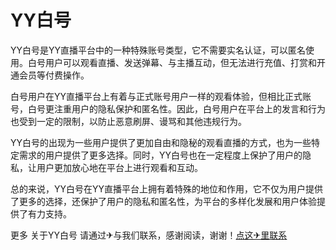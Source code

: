 # YY白号

YY白号是YY直播平台中的一种特殊账号类型，它不需要实名认证，可以匿名使用。白号用户可以观看直播、发送弹幕、与主播互动，但无法进行充值、打赏和开通会员等付费操作。

白号用户在YY直播平台上有着与正式账号用户一样的观看体验，但相比正式账号，白号更注重用户的隐私保护和匿名性。因此，白号用户在平台上的发言和行为也受到一定的限制，以防止恶意刷屏、谩骂和其他违规行为。

YY白号的出现为一些用户提供了更加自由和隐秘的观看直播的方式，也为一些特定需求的用户提供了更多选择。同时，YY白号也在一定程度上保护了用户的隐私，让用户更加放心地在平台上进行观看和互动。

总的来说，YY白号在YY直播平台上拥有着特殊的地位和作用，它不仅为用户提供了更多的选择，还保护了用户的隐私和匿名性，为平台的多样化发展和用户体验提供了有力支持。

更多 关于YY白号 请通过✈与我们联系，感谢阅读，谢谢！[点这✈里联系](https://acc.k02.cc)